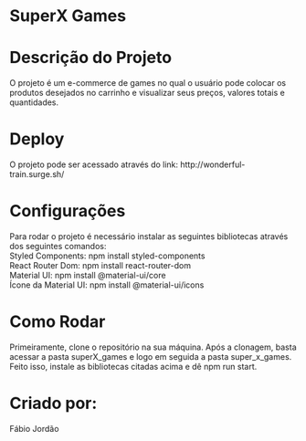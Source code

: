 # SuperX Games

# Descrição do Projeto

<p>O projeto é um e-commerce de games no qual o usuário pode colocar os produtos desejados no carrinho e visualizar seus preços, valores totais e quantidades.</p>


# Deploy
<p>O projeto pode ser acessado através do link: http://wonderful-train.surge.sh/</p>

# Configurações
<p>Para rodar o projeto é necessário instalar as seguintes bibliotecas através dos seguintes comandos:
  <br>
Styled Components: npm install styled-components
  <br>
React Router Dom: npm install react-router-dom
  <br>
Material UI: npm install @material-ui/core
  <br>
Ícone da Material UI: npm install @material-ui/icons
  <br>
</p>

# Como Rodar
<p>Primeiramente, clone o repositório na sua máquina. Após a clonagem, basta acessar a pasta superX_games e logo em seguida a pasta super_x_games. Feito isso, instale as bibliotecas citadas acima e dê npm run start.</p>

# Criado por:
<p>Fábio Jordão</p>

